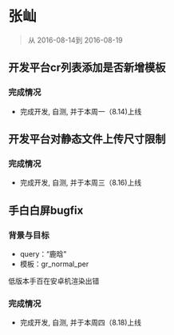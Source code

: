 # 张屾

> 从 2016-08-14到 2016-08-19

## 开发平台cr列表添加是否新增模板

### 完成情况

- 完成开发, 自测, 并于本周一（8.14)上线

## 开发平台对静态文件上传尺寸限制

### 完成情况

- 完成开发, 自测, 并于本周三（8.16)上线

  
## 手白白屏bugfix

### 背景与目标

- query：“鹿晗"
- 模板：gr_normal_per

低版本手百在安卓机渲染出错

### 完成情况

- 完成开发, 自测, 并于本周四（8.18)上线  